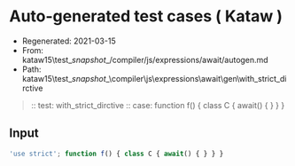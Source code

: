 # Auto-generated test cases ( Kataw )
- Regenerated: 2021-03-15
- From: kataw15\test\__snapshot__/compiler/js/expressions/await/autogen.md
- Path: kataw15\test\__snapshot__\compiler\js\expressions\await\gen\with_strict_dirctive
> :: test: with_strict_dirctive
> :: case: function f() { class C { await() { } } }
## Input

`````js
'use strict'; function f() { class C { await() { } } }
`````
